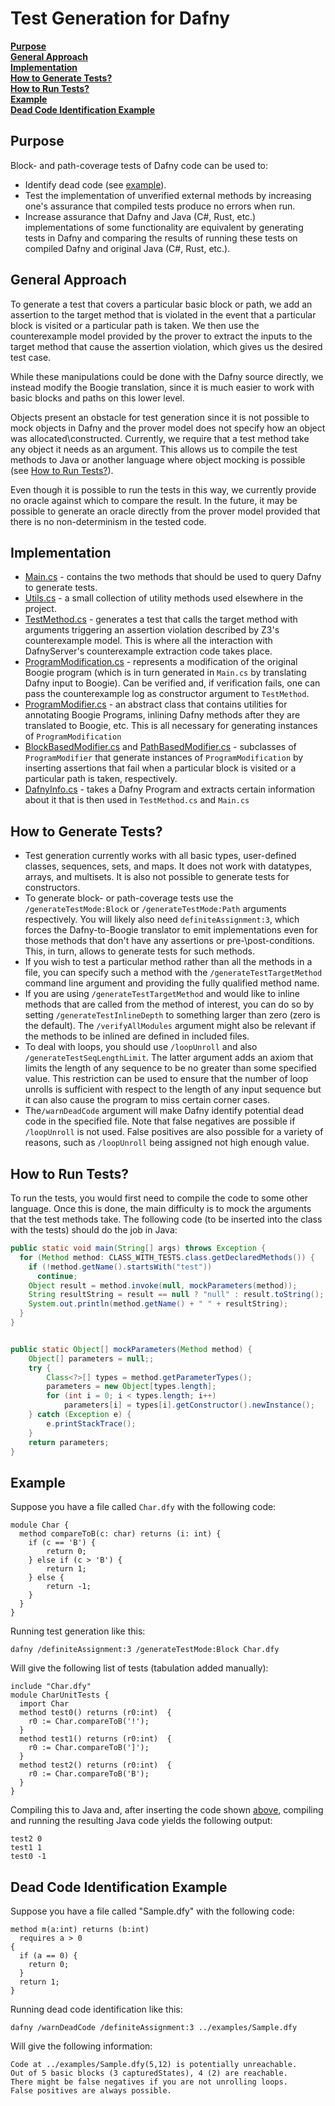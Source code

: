 # Test Generation for Dafny

[**Purpose**](#purpose) <br>
[**General Approach**](#general-approach) <br>
[**Implementation**](#implementation) <br>
[**How to Generate Tests?**](#how-to-generate-tests) <br>
[**How to Run Tests?**](#how-to-run-tests) <br>
[**Example**](#example) <br>
[**Dead Code Identification Example**](#dead-code-identification-example)

## Purpose

Block- and path-coverage tests of Dafny code can be used to:
- Identify dead code (see [example](#dead-code-identification-example)).
- Test the implementation of unverified external methods by increasing one's assurance that compiled tests produce no errors when run.
- Increase assurance that Dafny and Java (C#, Rust, etc.) implementations of some functionality are equivalent by generating tests in Dafny and comparing the results of running these tests on compiled Dafny and original Java (C#, Rust, etc.).

## General Approach

To generate a test that covers a particular basic block or path, we add an assertion to the target method that is violated in the event that a particular block is visited or a particular path is taken. We then use the counterexample model provided by the prover to extract the inputs to the target method that cause the assertion violation, which gives us the desired test case.

While these manipulations could be done with the Dafny source directly, we instead modify the Boogie translation, since it is much easier to work with basic blocks and paths on this lower level.

Objects present an obstacle for test generation since it is not possible to mock objects in Dafny and the prover model does not specify how an object was allocated\constructed. Currently, we require that a test method take any object it needs as an argument. This allows us to compile the test methods to Java or another language where object mocking is possible (see [How to Run Tests?](#how-to-run-tests)).

Even though it is possible to run the tests in this way, we currently provide no oracle against which to compare the result. In the future, it may be possible to generate an oracle directly from the prover model provided that there is no non-determinism in the tested code.


## Implementation

- [Main.cs](Main.cs) - contains the two methods that should be used to query Dafny to generate tests.
- [Utils.cs](Utils.cs) - a small collection of utility methods used elsewhere in the project.
- [TestMethod.cs](TestMethod.cs) - generates a test that calls the target method with arguments triggering an assertion violation described by Z3's counterexample model. This is where all the interaction with DafnyServer's counterexample extraction code takes place.
- [ProgramModification.cs](ProgramModification.cs) - represents a modification of the original Boogie program (which is in turn generated in `Main.cs` by translating Dafny input to Boogie). Can be verified and, if verification fails, one can pass the counterexample log as constructor argument to `TestMethod`.
- [ProgramModifier.cs](ProgramModifier.cs) - an abstract class that contains utilities for annotating Boogie Programs, inlining Dafny methods after they are translated to Boogie, etc. This is all necessary for generating instances of `ProgramModification`
- [BlockBasedModifier.cs](BlockBasedModifier.cs) and [PathBasedModifier.cs](PathBasedModifier.cs) - subclasses of `ProgramModifier` that generate instances of `ProgramModification` by inserting assertions that fail when a particular block is visited or a particular path is taken, respectively.
- [DafnyInfo.cs](DafnyInfo.cs) - takes a Dafny Program and extracts certain information about it that is then used in `TestMethod.cs` and `Main.cs`

## How to Generate Tests?

- Test generation currently works with all basic types, user-defined classes, sequences, sets, and maps. It does not work with datatypes, arrays, and multisets. It is also not possible to generate tests for constructors.
- To generate block- or path-coverage tests use the `/generateTestMode:Block` or `/generateTestMode:Path` arguments respectively. You will likely also need `definiteAssignment:3`, which forces the Dafny-to-Boogie translator to emit implementations even for those methods that don't have any assertions or pre-\post-conditions. This, in turn, allows to generate tests for such methods.
- If you wish to test a particular method rather than all the methods in a file, you can specify such a method with the `/generateTestTargetMethod` command line argument and providing the fully qualified method name.
- If you are using `/generateTestTargetMethod` and would like to inline methods that are called from the method of interest, you can do so by setting `/generateTestInlineDepth` to something larger than zero (zero is the default). The `/verifyAllModules` argument might also be relevant if the methods to be inlined are defined in included files.
- To deal with loops, you should use `/loopUnroll` and also `/generateTestSeqLengthLimit`. The latter argument adds an axiom that limits the length of any sequence to be no greater than some specified value. This restriction can be used to ensure that the number of loop unrolls is sufficient with respect to the length of any input sequence but it can also cause the program to miss certain corner cases.
- The`/warnDeadCode` argument will make Dafny identify potential dead code in the specified file. Note that false negatives are possible if `/loopUnroll` is not used. False positives are also possible for a variety of reasons, such as `/loopUnroll` being assigned not high enough value.

## How to Run Tests?

To run the tests, you would first need to compile the code to some other language. Once this is done, the main difficulty is to mock the arguments that the test methods take. The following code (to be inserted into the class with the tests) should do the job in Java:

```java
public static void main(String[] args) throws Exception {
  for (Method method: CLASS_WITH_TESTS.class.getDeclaredMethods()) {
    if (!method.getName().startsWith("test"))
      continue;
    Object result = method.invoke(null, mockParameters(method));
    String resultString = result == null ? "null" : result.toString();
    System.out.println(method.getName() + " " + resultString);
  }
}


public static Object[] mockParameters(Method method) {
    Object[] parameters = null;;
    try {
        Class<?>[] types = method.getParameterTypes();
        parameters = new Object[types.length];
        for (int i = 0; i < types.length; i++)
            parameters[i] = types[i].getConstructor().newInstance();
    } catch (Exception e) {
        e.printStackTrace();
    }
    return parameters;
}
```

## Example

Suppose you have a file called `Char.dfy` with the following code:
```dafny
module Char {
  method compareToB(c: char) returns (i: int) {
    if (c == 'B') {
        return 0;
    } else if (c > 'B') {
        return 1;
    } else {
        return -1;
    }
  }
}
```
Running test generation like this:

```dafny /definiteAssignment:3 /generateTestMode:Block Char.dfy ```

Will give the following list of tests (tabulation added manually):
```dafny
include "Char.dfy"
module CharUnitTests {
  import Char
  method test0() returns (r0:int)  {
    r0 := Char.compareToB('!');
  }
  method test1() returns (r0:int)  {
    r0 := Char.compareToB(']');
  }
  method test2() returns (r0:int)  {
    r0 := Char.compareToB('B');
  }
}
```

Compiling this to Java and, after inserting the code shown [above](#how-to-run-tests), compiling and running the resulting Java code yields the following output:

```
test2 0
test1 1
test0 -1
```

## Dead Code Identification Example

Suppose you have a file called "Sample.dfy" with the following code:

```dafny
method m(a:int) returns (b:int)
  requires a > 0
{
  if (a == 0) {
    return 0;
  }
  return 1;
}
```

Running dead code identification like this:

`dafny /warnDeadCode /definiteAssignment:3 ../examples/Sample.dfy`

Will give the following information:

```
Code at ../examples/Sample.dfy(5,12) is potentially unreachable.
Out of 5 basic blocks (3 capturedStates), 4 (2) are reachable.
There might be false negatives if you are not unrolling loops.
False positives are always possible.
```